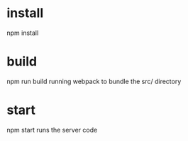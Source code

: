 # install
  npm install  

# build
  npm run build
  running webpack to bundle the src/ directory
  
# start
  npm start
  runs the server code
